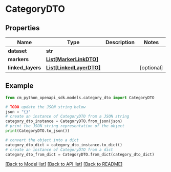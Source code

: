 # CategoryDTO


## Properties

Name | Type | Description | Notes
------------ | ------------- | ------------- | -------------
**dataset** | **str** |  | 
**markers** | [**List[MarkerLinkDTO]**](MarkerLinkDTO.md) |  | 
**linked_layers** | [**List[LinkedLayerDTO]**](LinkedLayerDTO.md) |  | [optional] 

## Example

```python
from cm_python_openapi_sdk.models.category_dto import CategoryDTO

# TODO update the JSON string below
json = "{}"
# create an instance of CategoryDTO from a JSON string
category_dto_instance = CategoryDTO.from_json(json)
# print the JSON string representation of the object
print(CategoryDTO.to_json())

# convert the object into a dict
category_dto_dict = category_dto_instance.to_dict()
# create an instance of CategoryDTO from a dict
category_dto_from_dict = CategoryDTO.from_dict(category_dto_dict)
```
[[Back to Model list]](../README.md#documentation-for-models) [[Back to API list]](../README.md#documentation-for-api-endpoints) [[Back to README]](../README.md)


